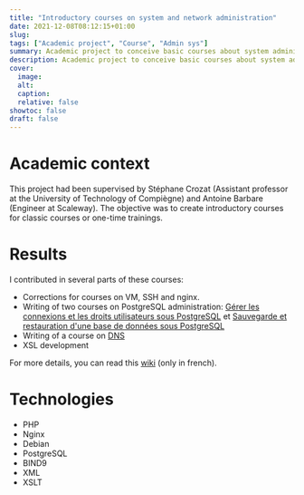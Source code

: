 ```yaml
---
title: "Introductory courses on system and network administration"
date: 2021-12-08T08:12:15+01:00
slug:
tags: ["Academic project", "Course", "Admin sys"]
summary: Academic project to conceive basic courses about system administration.
description: Academic project to conceive basic courses about system administration.
cover:
  image:
  alt:
  caption:
  relative: false
showtoc: false
draft: false
---
```

# Academic context

This project had been supervised by Stéphane Crozat (Assistant professor at the University of Technology of Compiègne) and Antoine Barbare (Engineer at Scaleway). The objective was to create introductory courses for classic courses or one-time trainings.

# Results
I contributed in several parts of these courses:

* Corrections for courses on VM, SSH and nginx.
* Writing of two courses on PostgreSQL administration: [Gérer les connexions et les droits utilisateurs sous PostgreSQL](https://school.picasoft.net/modules/pg01/co/pg01.html) 
et [Sauvegarde et restauration d'une base de données sous PostgreSQL](https://school.picasoft.net/modules/pg02/co/pg02.html)
* Writing of a course on [DNS](https://school.picasoft.net/modules/dns01/co/dns01.html)
* XSL development

For more details, you can read this [wiki](https://wiki.picasoft.net/doku.php?id=txs:sr-p18:index) (only in french).

# Technologies
* PHP
* Nginx
* Debian
* PostgreSQL
* BIND9
* XML
* XSLT